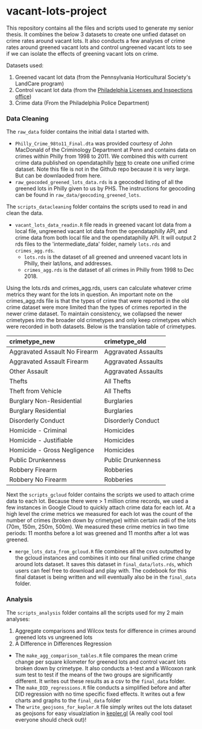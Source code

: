 # vacant-lots-project

This repository contains all the files and scripts used to generate my senior thesis. It combines the below 3 datasets to create one unfied dataset on crime rates around vacant lots. It also conducts a few analyses of crime rates around greened vacant lots and control ungreened vacant lots to see if we can isolate the effects of greening vacant lots on crime.

Datasets used: 
1) Greened vacant lot data (from the Pennsylvania Horticultural Society's LandCare program)
2) Control vacant lot data (from the [Philadelphia Licenses and Inspections office](https://www.google.com/search?q=opendataphilly+violations&oq=opendataphilly+violations&aqs=chrome..69i57j69i60j0j69i60j69i65l2.2338j1j4&sourceid=chrome&ie=UTF-8))
3) Crime data (From the Philadelphia Police Department)

### Data Cleaning

The `raw_data` folder contains the initial data I started with.
  - `Philly_Crime_98to11_Final.dta` was provided courtesy of John MacDonald of the Criminology Department at Penn and contains data on crimes within Philly from 1998 to 2011. We combined this with current crime data published on opendataphilly [here](https://www.opendataphilly.org/dataset/crime-incidents) to create one unified crime dataset. Note this file is not in the Github repo because it is very large. But can be downlaoded from here.
  -  `raw_geocoded_greened_lots_data.rds` is a geocoded listing of all the greened lots in Philly given to us by PHS. The instructions for geocoding can be found in `raw_data/geocoding_greened_lots`.


The `scripts_datacleaning` folder contains the scripts used to read in and clean the data.
  - `vacant_lots_data_readin.R` file reads in greened vacant lot data from a local file, ungreened vacant lot data from the opendataphilly API, and crime data from both local file and the opendataphilly API. It will output 2 rds files to the 'intermediate_data' folder, namely `lots.rds` and `crimes_agg.rds`.
    - `lots.rds` is the dataset of all greened and unreened vacant lots in Philly, their lat/lons, and addresses.
    - `crimes_agg.rds` is the dataset of all crimes in Philly from 1998 to Dec 2018.

Using the lots.rds and crimes_agg.rds, users can calculate whatever crime metrics they want for the lots in question. An important note on the crimes_agg.rds file is that the types of crime that were reported in the old crime dataset were more limited than the types of crimes reported in the newer crime dataset. To maintain consistency, we collapsed the newer crimetypes into the broader old crimetypes and only keep crimetypes which were recorded in both datasets.  Below is the translation table of crimetypes.


|crimetype_new                 |crimetype_old       |
|:-----------------------------|:-------------------|
|Aggravated Assault No Firearm |Aggravated Assaults |
|Aggravated Assault Firearm    |Aggravated Assaults |
|Other      Assault            |Aggravated Assaults |
|Thefts                        |All Thefts          |
|Theft from Vehicle            |All Thefts          |
|Burglary Non-Residential      |Burglaries          |
|Burglary Residential          |Burglaries          |
|Disorderly Conduct            |Disorderly Conduct  |
|Homicide - Criminal           |Homicides           |
|Homicide - Justifiable        |Homicides           |
|Homicide - Gross Negligence   |Homicides           |
|Public Drunkenness            |Public Drunkenness  |
|Robbery Firearm               |Robberies           |
|Robbery No Firearm            |Robberies           |


Next the `scripts_gcloud` folder contains the scripts we used to attach crime data to each lot. Because there were > 1 million crime records, we used a few instances in Google Cloud to quickly attach crime data for each lot. At a high level the crime metrics we measured for each lot was the count of the number of crimes (broken down by crimetype) within certain radii of the lots (70m, 150m, 250m, 500m). We measured these crime metrics in two time periods: 11 months before a lot was greened and 11 months after a lot was greened.

  - `merge_lots_data_from_gcloud.R` file combines all the csvs outputted by the gcloud instances and combines it into our final unified crime change around lots dataset. It saves this dataset in `final_data/lots.rds`, which users can feel free to download and play with. The codebook for this final dataset is being written and will eventually also be in the `final_data` folder.


### Analysis
The `scripts_analysis` folder contains all the scripts used for my 2 main analyses:

1) Aggregate comparisons and Wilcox tests for difference in crimes around greened lots vs ungreened lots
2) A Difference in Differences Regression

  - The `make_agg_comparison_tables.R` file compares the mean crime change per square kilometer for greened lots and control vacant lots broken down by crimetype. It also conducts a t-test and a Wilcoxon rank sum test to test if the means of the two groups are significantly different. It writes out these results as a csv to the `final_data` folder.
  - The `make_DID_regressions.R` file conducts a simplified before and after DID regression with no time specific fixed effects. It writes out a few charts and graphs to the `final_data` folder
  - The `write_geojsons_for_kepler.R` file simply writes out the lots dataset as geojsons for easy visualziation in [kepler.gl](https://kepler.gl/#/demo) (A really cool tool everyone should check out)!
